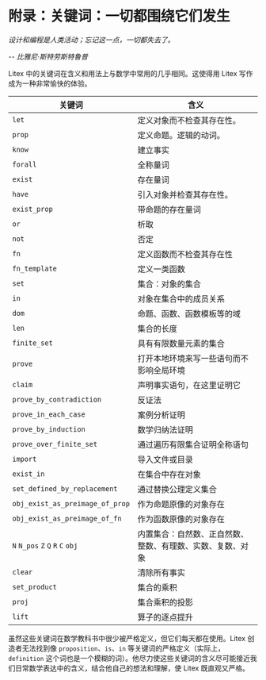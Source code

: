 # 附录：关键词：一切都围绕它们发生

_设计和编程是人类活动；忘记这一点，一切都失去了。_

_-- 比雅尼·斯特劳斯特鲁普_

Litex 中的关键词在含义和用法上与数学中常用的几乎相同。这使得用 Litex 写作成为一种非常愉快的体验。

| 关键词 | 含义 |
|---------|---------|
| `let` | 定义对象而不检查其存在性。 |
| `prop` | 定义命题。逻辑的动词。 |
| `know` | 建立事实 |
| `forall` | 全称量词 |
| `exist` | 存在量词 |
| `have` | 引入对象并检查其存在性。 |
| `exist_prop` | 带命题的存在量词 |
| `or` | 析取 |
| `not` | 否定 |
| `fn` | 定义函数而不检查其存在性 |
| `fn_template` | 定义一类函数 |
| `set` | 集合：对象的集合 |
| `in` | 对象在集合中的成员关系 |
| `dom` | 命题、函数、函数模板等的域 |
| `len`  | 集合的长度 |
| `finite_set` | 具有有限数量元素的集合 |
| `prove` | 打开本地环境来写一些语句而不影响全局环境 |
| `claim` | 声明事实语句，在这里证明它 |
| `prove_by_contradiction` | 反证法 |
| `prove_in_each_case` | 案例分析证明 |
| `prove_by_induction` | 数学归纳法证明 |
| `prove_over_finite_set` | 通过遍历有限集合证明全称语句 |
| `import` | 导入文件或目录 |
| `exist_in` | 在集合中存在对象 |
| `set_defined_by_replacement` | 通过替换公理定义集合 |
| `obj_exist_as_preimage_of_prop` | 作为命题原像的对象存在 |
| `obj_exist_as_preimage_of_fn` | 作为函数原像的对象存在 |
| `N` `N_pos` `Z` `Q` `R` `C` `obj` | 内置集合：自然数、正自然数、整数、有理数、实数、复数、对象 |
| `clear` | 清除所有事实 |
| `set_product` | 集合的乘积 |
| `proj` | 集合乘积的投影 |
| `lift` | 算子的逐点提升 |

虽然这些关键词在数学教科书中很少被严格定义，但它们每天都在使用。Litex 创造者无法找到像 `proposition`、`is`、`in` 等关键词的严格定义（实际上，`definition` 这个词也是一个模糊的词）。他尽力使这些关键词的含义尽可能接近我们日常数学表达中的含义，结合他自己的想法和理解，使 Litex 既直观又严格。
